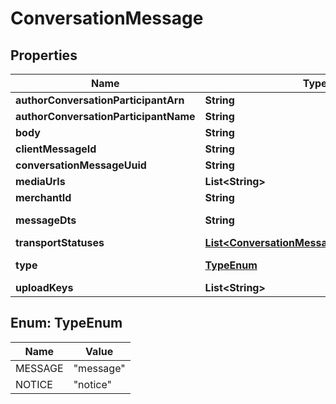 

# ConversationMessage


## Properties

| Name | Type | Description | Notes |
|------------ | ------------- | ------------- | -------------|
|**authorConversationParticipantArn** | **String** |  |  [optional] |
|**authorConversationParticipantName** | **String** |  |  [optional] |
|**body** | **String** |  |  [optional] |
|**clientMessageId** | **String** |  |  [optional] |
|**conversationMessageUuid** | **String** |  |  [optional] |
|**mediaUrls** | **List&lt;String&gt;** |  |  [optional] |
|**merchantId** | **String** |  |  [optional] |
|**messageDts** | **String** | Message date/time |  [optional] |
|**transportStatuses** | [**List&lt;ConversationMessageTransportStatus&gt;**](ConversationMessageTransportStatus.md) |  |  [optional] |
|**type** | [**TypeEnum**](#TypeEnum) | Message type |  [optional] |
|**uploadKeys** | **List&lt;String&gt;** |  |  [optional] |



## Enum: TypeEnum

| Name | Value |
|---- | -----|
| MESSAGE | &quot;message&quot; |
| NOTICE | &quot;notice&quot; |



